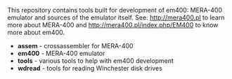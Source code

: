 This repository contains tools built for development of em400: MERA-400 emulator
and sources of the emulator itself. See: http://mera400.pl to learn more about MERA-400
and http://mera400.pl/index.php/EM400 to know more about em400.

* **assem** - crossassembler for MERA-400
* **em400** - MERA-400 emulator
* **tools** - various tools to help with em400 development
* **wdread** - tools for reading Winchester disk drives

